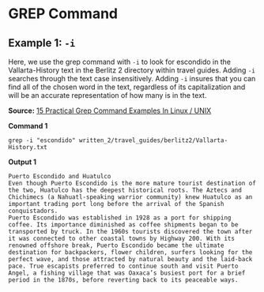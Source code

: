 # GREP Command

## Example 1: `-i`

Here, we use the grep command with `-i` to look for escondido in the Vallarta-History text in the Berlitz 2 directory within travel guides. Adding `-i` searches through the text case insensitively. Adding `-i` insures that you can find all of the chosen word in the text, regardless of its capitalization and will be an accurate representation of how many is in the text.

**Source:** [15 Practical Grep Command Examples In Linux / UNIX](https://www.thegeekstuff.com/2009/03/15-practical-unix-grep-command-examples/)

**Command 1**
```console
grep -i "escondido" written_2/travel_guides/berlitz2/Vallarta-History.txt
```

**Output 1**

```
Puerto Escondido and Huatulco
Even though Puerto Escondido is the more mature tourist destination of the two, Huatulco has the deepest historical roots. The Aztecs and Chichimecs (a Nahuatl-speaking warrior community) knew Huatulco as an important trading port long before the arrival of the Spanish conquistadors.
Puerto Escondido was established in 1928 as a port for shipping coffee. Its importance diminished as coffee shipments began to be transported by truck. In the 1960s tourists discovered the town after it was connected to other coastal towns by Highway 200. With its renowned offshore break, Puerto Escondido became the ultimate destination for backpackers, flower children, surfers looking for the perfect wave, and those attracted by natural beauty and the laid-back pace. True escapists preferred to continue south and visit Puerto Angel, a fishing village that was Oaxaca’s busiest port for a brief period in the 1870s, before reverting back to its peaceable ways.
```
